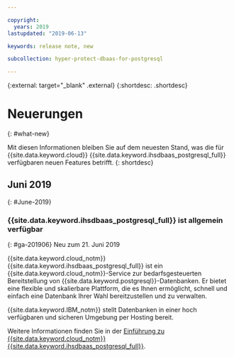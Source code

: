 ```yaml
---

copyright:
  years: 2019
lastupdated: "2019-06-13"

keywords: release note, new

subcollection: hyper-protect-dbaas-for-postgresql

---
```


{:external: target="_blank" .external}
{:shortdesc: .shortdesc}


# Neuerungen
{: #what-new}

Mit diesen Informationen bleiben Sie auf dem neuesten Stand, was die für {{site.data.keyword.cloud}} {{site.data.keyword.ihsdbaas_postgresql_full}} verfügbaren neuen Features betrifft.
{: shortdesc}

## Juni 2019
{: #June-2019}

### {{site.data.keyword.ihsdbaas_postgresql_full}} ist allgemein verfügbar
{: #ga-201906}
Neu zum 21. Juni 2019

{{site.data.keyword.cloud_notm}} {{site.data.keyword.ihsdbaas_postgresql_full}} ist ein {{site.data.keyword.cloud_notm}}-Service zur bedarfsgesteuerten Bereitstellung von {{site.data.keyword.postgresql}}-Datenbanken. Er bietet eine flexible und skalierbare Plattform, die es Ihnen ermöglicht, schnell und einfach eine Datenbank Ihrer Wahl bereitzustellen und zu verwalten.

{{site.data.keyword.IBM_notm}} stellt Datenbanken in einer hoch verfügbaren und sicheren Umgebung per Hosting bereit.

Weitere Informationen finden Sie in der [Einführung zu {{site.data.keyword.cloud_notm}} {{site.data.keyword.ihsdbaas_postgresql_full}}](/docs/services/hyper-protect-dbaas-for-postgresql?topic=hyper-protect-dbaas-for-postgresql-gettingstarted). 
